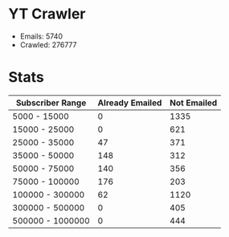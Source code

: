 # YT Crawler
- Emails: 5740
- Crawled: 276777

# Stats
| Subscriber Range  | Already Emailed | Not Emailed |
|-------|-------|-------|
| 5000 - 15000 | 0 | 1335 |
| 15000 - 25000 | 0 | 621 |
| 25000 - 35000 | 47 | 371 |
| 35000 - 50000 | 148 | 312 |
| 50000 - 75000 | 140 | 356 |
| 75000 - 100000 | 176 | 203 |
| 100000 - 300000 | 62 | 1120 |
| 300000 - 500000 | 0 | 405 |
| 500000 - 1000000 | 0 | 444 |
